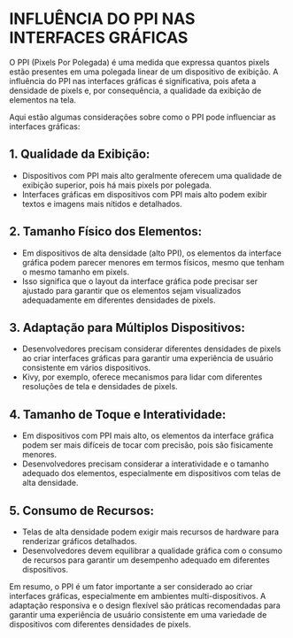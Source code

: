# INFLUÊNCIA DO PPI NAS INTERFACES GRÁFICAS
O PPI (Pixels Por Polegada) é uma medida que expressa quantos pixels estão presentes em uma polegada linear de um dispositivo de exibição. A influência do PPI nas interfaces gráficas é significativa, pois afeta a densidade de pixels e, por consequência, a qualidade da exibição de elementos na tela.

Aqui estão algumas considerações sobre como o PPI pode influenciar as interfaces gráficas:

## 1. **Qualidade da Exibição:**
   - Dispositivos com PPI mais alto geralmente oferecem uma qualidade de exibição superior, pois há mais pixels por polegada.
   - Interfaces gráficas em dispositivos com PPI mais alto podem exibir textos e imagens mais nítidos e detalhados.

## 2. **Tamanho Físico dos Elementos:**
   - Em dispositivos de alta densidade (alto PPI), os elementos da interface gráfica podem parecer menores em termos físicos, mesmo que tenham o mesmo tamanho em pixels.
   - Isso significa que o layout da interface gráfica pode precisar ser ajustado para garantir que os elementos sejam visualizados adequadamente em diferentes densidades de pixels.

## 3. **Adaptação para Múltiplos Dispositivos:**
   - Desenvolvedores precisam considerar diferentes densidades de pixels ao criar interfaces gráficas para garantir uma experiência de usuário consistente em vários dispositivos.
   - Kivy, por exemplo, oferece mecanismos para lidar com diferentes resoluções de tela e densidades de pixels.

## 4. **Tamanho de Toque e Interatividade:**
   - Em dispositivos com PPI mais alto, os elementos da interface gráfica podem ser mais difíceis de tocar com precisão, pois são fisicamente menores.
   - Desenvolvedores precisam considerar a interatividade e o tamanho adequado dos elementos, especialmente em dispositivos com telas de alta densidade.

## 5. **Consumo de Recursos:**
   - Telas de alta densidade podem exigir mais recursos de hardware para renderizar gráficos detalhados.
   - Desenvolvedores devem equilibrar a qualidade gráfica com o consumo de recursos para garantir um desempenho adequado em diferentes dispositivos.

Em resumo, o PPI é um fator importante a ser considerado ao criar interfaces gráficas, especialmente em ambientes multi-dispositivos. A adaptação responsiva e o design flexível são práticas recomendadas para garantir uma experiência de usuário consistente em uma variedade de dispositivos com diferentes densidades de pixels.